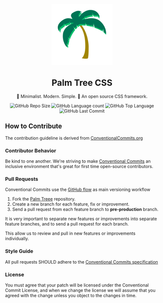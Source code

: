<p align="center">
	<img src="./public/assets/img/logo.svg" alt="Palm Tree CSS's Logo" title="Palm Tree CSS's Logo" width="200"/>
</p>

<h1 align="center">Palm Tree CSS</h1>

<p align="center">
	🌴 Minimalist. Modern. Simple. 🌴 An open source CSS framework. 
</p>

<p align="center">
	<img src="https://img.shields.io/github/repo-size/adonyssantos/palm-tree-css?style=plastic" alt="GitHub Repo Size" title="GitHub Repo Size"> 
	<img src="https://img.shields.io/github/languages/count/adonyssantos/palm-tree-css?style=plastic" alt="GitHub Language count" title="GitHub Language count"> 
	<img src="https://img.shields.io/github/languages/top/adonyssantos/palm-tree-css?style=plastic" alt="GitHub Top Language" title="GitHub Top Language"> 
	<img src="https://img.shields.io/github/last-commit/adonyssantos/palm-tree-css?color=red&amp;style=plastic" alt="GitHub Last Commit" title="GitHub Last Commit">
</p>

## How to Contribute

The contribution guideline is derived from [ConventionalCommits.org](https://www.conventionalcommits.org/)

### Contributor Behavior

Be kind to one another. We're striving to make [Conventional Commits](https://www.conventionalcommits.org/) an inclusive environment that's great for first time open-source contributors.

### Pull Requests

Conventional Commits use the [GitHub flow](https://guides.github.com/introduction/flow/) as main versioning workflow

1. Fork the [Palm Treee](https://github.com/adonyssantos/palm-treee-css) repository.
2. Create a new branch for each feature, fix or improvement.
3. Send a pull request from each feature branch to **pre-production** branch.

It is very important to separate new features or improvements into separate feature branches, and to send a pull request for each branch.

This allow us to review and pull in new features or improvements individually.

### Style Guide

All pull requests SHOULD adhere to the [Conventional Commits specification](https://conventionalcommits.org/)

### License

You must agree that your patch will be licensed under the Conventional Commit License, and when we change the license we will assume that you agreed with the change unless you object to the changes in time.
